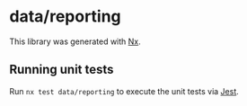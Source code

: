 # data/reporting

This library was generated with [Nx](https://nx.dev).

## Running unit tests

Run `nx test data/reporting` to execute the unit tests via [Jest](https://jestjs.io).
